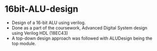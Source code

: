 # 16bit-ALU-design
* Design of a 16-bit ALU using verilog.
* Done as a part of the coursework, Advanced Digital System design using Verilog HDL (18EC43)
* A top-down design approach was followed with ALUDesign being the top module. 
